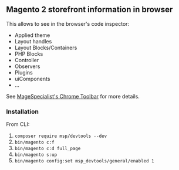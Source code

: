 
## Magento 2 storefront information in browser

This allows to see in the browser's code inspector:

- Applied theme
- Layout handles
- Layout Blocks/Containers
- PHP Blocks
- Controller
- Observers
- Plugins
- uiComponents
- ...

See [MageSpecialist's Chrome Toolbar](https://github.com/magespecialist/mage-chrome-toolbar#magento-chrome-toolbar-for-msp-devtools) for more details.

### Installation

From CLI:

1. `composer require msp/devtools --dev`
2. `bin/magento c:f`
3. `bin/magento c:d full_page`
4. `bin/magento s:up`
5. `bin/magento config:set msp_devtools/general/enabled 1`
